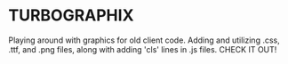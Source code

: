 TURBOGRAPHIX
============

Playing around with graphics for old client code. Adding and utilizing .css, .ttf, and .png files, along with adding 'cls' lines in .js files. CHECK IT OUT!
